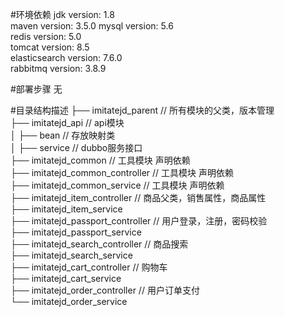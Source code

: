 #环境依赖
jdk version: 1.8  
maven version: 3.5.0
mysql version: 5.6  
redis  version: 5.0  
tomcat  version: 8.5  
elasticsearch version: 7.6.0  
rabbitmq  version: 3.8.9 

#部署步骤
无


#目录结构描述
├── imitatejd_parent                   // 所有模块的父类，版本管理   
├── imitatejd_api                      // api模块  
│   ├── bean                          // 存放映射类  
│   ├── service                       // dubbo服务接口  
├── imitatejd_common                   // 工具模块 声明依赖  
├── imitatejd_common_controller        // 工具模块 声明依赖  
├── imitatejd_common_service           // 工具模块 声明依赖  
├── imitatejd_item_controller          // 商品父类，销售属性，商品属性  
├── imitatejd_item_service  
├── imitatejd_passport_controller      // 用户登录，注册，密码校验  
├── imitatejd_passport_service   
├── imitatejd_search_controller        // 商品搜索  
├── imitatejd_search_service             
├── imitatejd_cart_controller          // 购物车    
├── imitatejd_cart_service  
├── imitatejd_order_controller         // 用户订单支付  
└── imitatejd_order_service
         
     